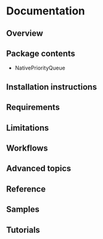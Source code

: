 # Documentation

## Overview

## Package contents

- NativePriorityQueue

## Installation instructions

## Requirements

## Limitations

## Workflows

## Advanced topics

## Reference

## Samples

## Tutorials

